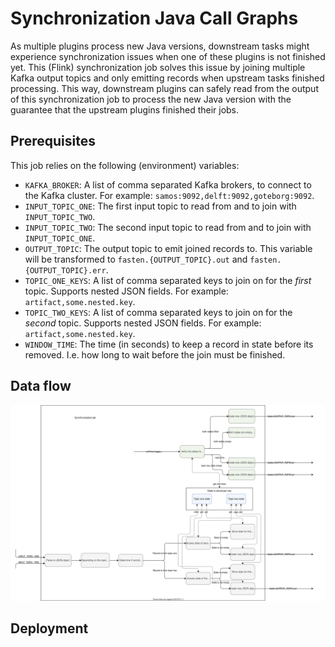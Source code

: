 # Synchronization Java Call Graphs
As multiple plugins process new Java versions, downstream tasks might experience synchronization issues when one of these plugins is not finished yet.
This (Flink) synchronization job solves this issue by joining multiple Kafka output topics and only emitting records when upstream tasks finished processing.
This way, downstream plugins can safely read from the output of this synchronization job to process the new Java version with the guarantee that the upstream plugins finished their jobs.

## Prerequisites
This job relies on the following (environment) variables:
- `KAFKA_BROKER`: A list of comma separated Kafka brokers, to connect to the Kafka cluster. For example: `samos:9092,delft:9092,goteborg:9092`.
- `INPUT_TOPIC_ONE`: The first input topic to read from and to join with `INPUT_TOPIC_TWO`.
- `INPUT_TOPIC_TWO`: The second input topic to read from and to join with `INPUT_TOPIC_ONE`.
- `OUTPUT_TOPIC`: The output topic to emit joined records to. This variable will be transformed to `fasten.{OUTPUT_TOPIC}.out` and `fasten.{OUTPUT_TOPIC}.err`.
- `TOPIC_ONE_KEYS`: A list of comma separated keys to join on for the _first_ topic. Supports nested JSON fields. For example: `artifact,some.nested.key`.
- `TOPIC_TWO_KEYS`: A list of comma separated keys to join on for the _second_ topic. Supports nested JSON fields. For example: `artifact,some.nested.key`.
- `WINDOW_TIME`: The time (in seconds) to keep a record in state before its removed. I.e. how long to wait before the join must be finished. 

## Data flow
![Job architecture](sync_job.svg)
## Deployment